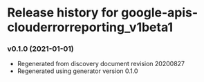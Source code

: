 # Release history for google-apis-clouderrorreporting_v1beta1

### v0.1.0 (2021-01-01)

* Regenerated from discovery document revision 20200827
* Regenerated using generator version 0.1.0

